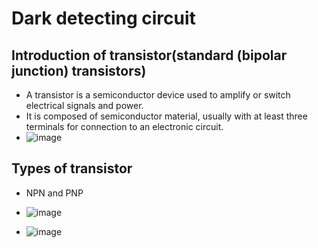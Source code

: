 # Dark detecting circuit
## Introduction of transistor(standard (bipolar junction) transistors)
+ A transistor is a semiconductor device used to amplify or switch electrical signals and power.
+ It is composed of semiconductor material, usually with at least three terminals for connection to an electronic circuit.
+ ![image](https://user-images.githubusercontent.com/81423727/141734462-9d2709a3-75a1-44ea-99ae-8c21dd15a2d0.png)



## Types of transistor
+ NPN and PNP
+ ![image](https://user-images.githubusercontent.com/81423727/141735042-b8c7ddcc-4a2b-4a8b-9375-1342939a5eac.png)

+ ![image](https://user-images.githubusercontent.com/81423727/141734247-24eccf55-d426-4721-9ec5-c87be642d4ba.png)
